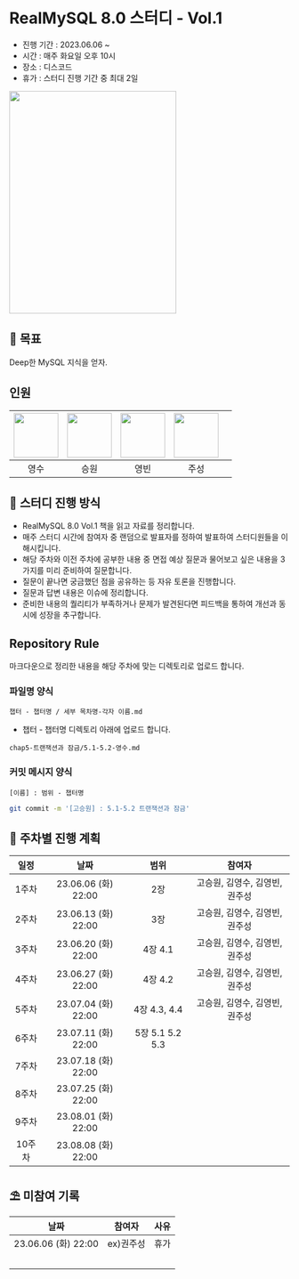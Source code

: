# RealMySQL 8.0 스터디 - Vol.1

* 진행 기간 : 2023.06.06 ~
* 시간 : 매주 화요일 오후 10시
* 장소 : 디스코드
* 휴가 : 스터디 진행 기간 중 최대 2일

<img src="https://contents.kyobobook.co.kr/sih/fit-in/458x0/pdt/9791158392703.jpg" width = 300 height = 400>

## 🚩 목표
Deep한 MySQL 지식을 얻자.


## 인원
| [<img src="https://github.com/devYSK.png" width="80">](https://github.com/devYSK) | [<img src="https://github.com/goseungwon.png" width="80">](https://github.com/goseungwon) | [<img src="https://github.com/ybkim-dev.png" width="80">](https://github.com/ybkim-dev) | [<img src="https://github.com/JoosungKwon.png" width="80">](https://github.com/JoosungKwon) | |
|:----------------------------------------------------------------------------------:|:---------------------------------------------------------------------------------------:|:-----------------------------------------------------------------------------------:|:-----------------------------------------------------------------------------------:|:-----------------------------------------------------------------------------------:|
|          영수       |     승원        |          영빈         |      주성        |


## 🎯 스터디 진행 방식
* RealMySQL 8.0 Vol.1 책을 읽고 자료를 정리합니다.
* 매주 스터디 시간에 참여자 중 랜덤으로 발표자를 정하여 발표하여 스터디원들을 이해시킵니다.
* 해당 주차와 이전 주차에 공부한 내용 중 면접 예상 질문과 물어보고 싶은 내용을 3가지를 미리 준비하여 질문합니다.
* 질문이 끝나면 궁금했던 점을 공유하는 등 자유 토론을 진행합니다.
* 질문과 답변 내용은 이슈에 정리합니다. 
* 준비한 내용의 퀄리티가 부족하거나 문제가 발견된다면 피드백을 통하여 개선과 동시에 성장을 추구합니다.


## Repository Rule
마크다운으로 정리한 내용을 해당 주차에 맞는 디렉토리로 업로드 합니다.

### 파일명 양식
`챕터 - 챕터명 / 세부 목차명-각자 이름.md`
* 챕터 - 챕터명 디렉토리 아래에 업로드 합니다.
```
chap5-트랜잭션과 잠금/5.1-5.2-영수.md
```

### 커밋 메시지 양식
`[이름] : 범위 - 챕터명  `
```sh
git commit -m '[고승원] : 5.1-5.2 트랜잭션과 잠금'
```


## 🎯 주차별 진행 계획
|일정|날짜|범위|참여자
|:--:|:--:|:--:|:--:|
|1주차|23.06.06 (화) 22:00|2장| 고승원, 김영수, 김영빈, 권주성 |
|2주차|23.06.13 (화) 22:00|3장| 고승원, 김영수, 김영빈, 권주성 |
|3주차|23.06.20 (화) 22:00| 4장 4.1 | 고승원, 김영수, 김영빈, 권주성 |
|4주차|23.06.27 (화) 22:00| 4장 4.2 | 고승원, 김영수, 김영빈, 권주성 |
|5주차|23.07.04 (화) 22:00| 4장 4.3, 4.4 | 고승원, 김영수, 김영빈, 권주성 |
|6주차|23.07.11 (화) 22:00| 5장 5.1 5.2 5.3 | |
|7주차|23.07.18 (화) 22:00| | |
|8주차|23.07.25 (화) 22:00| | |
|9주차|23.08.01 (화) 22:00| | |
|10주차|23.08.08 (화) 22:00| | |

## ⛱️ 미참여 기록

|날짜|참여자|사유
|:--:|:--:|:--:|
|23.06.06 (화) 22:00|ex)권주성|휴가
|||
|||
|||
|||
|||
